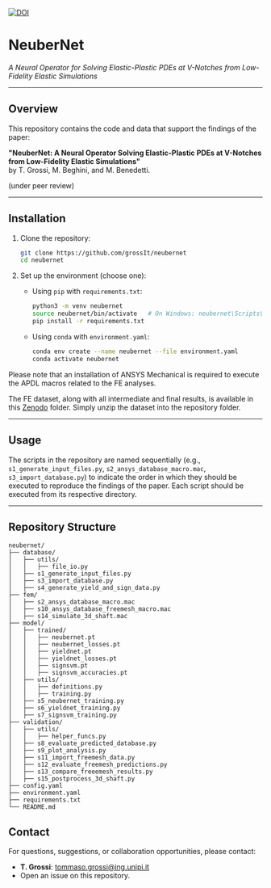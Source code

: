 [![DOI](https://zenodo.org/badge/DOI/10.5281/zenodo.14880154.svg)](https://doi.org/10.5281/zenodo.14880154)

# NeuberNet

*A Neural Operator for Solving Elastic-Plastic PDEs at V-Notches from Low-Fidelity Elastic Simulations*

---

## Overview

This repository contains the code and data that support the findings of the paper:

**"NeuberNet: A Neural Operator Solving Elastic-Plastic PDEs at V-Notches from Low-Fidelity Elastic Simulations"**  
by T. Grossi, M. Beghini, and M. Benedetti.

(under peer review)

---

## Installation

1. Clone the repository:
   ```bash
   git clone https://github.com/grossIt/neubernet
   cd neubernet
   ```

2. Set up the environment (choose one):

   - Using `pip` with `requirements.txt`:
     ```bash
     python3 -m venv neubernet
     source neubernet/bin/activate   # On Windows: neubernet\Scripts\activate
     pip install -r requirements.txt
     ```

   - Using `conda` with `environment.yaml`:
     ```bash
     conda env create --name neubernet --file environment.yaml
     conda activate neubernet
     ```

Please note that an installation of ANSYS Mechanical is required to execute the APDL macros related to the FE analyses.

The FE dataset, along with all intermediate and final results, is available in this [Zenodo](https://doi.org/10.5281/zenodo.14880154) folder.
Simply unzip the dataset into the repository folder.

---

## Usage

The scripts in the repository are named sequentially (e.g., `s1_generate_input_files.py`, `s2_ansys_database_macro.mac`, `s3_import_database.py`) to indicate the order in which they should be executed to reproduce the findings of the paper. Each script should be executed from its respective directory.

---

## Repository Structure
```
neubernet/
├── database/                 
│   ├── utils/
│   │   ├── file_io.py
│   ├── s1_generate_input_files.py
│   ├── s3_import_database.py
│   ├── s4_generate_yield_and_sign_data.py
├── fem/
│   ├── s2_ansys_database_macro.mac
│   ├── s10_ansys_database_freemesh_macro.mac
│   ├── s14_simulate_3d_shaft.mac
├── model/                
│   ├── trained/
│   │   ├── neubernet.pt
│   │   ├── neubernet_losses.pt
│   │   ├── yieldnet.pt
│   │   ├── yieldnet_losses.pt
│   │   ├── signsvm.pt
│   │   ├── signsvm_accuracies.pt
│   ├── utils/
│   │   ├── definitions.py
│   │   ├── training.py
│   ├── s5_neubernet_training.py
│   ├── s6_yieldnet_training.py
│   ├── s7_signsvm_training.py
├── validation/                 
│   ├── utils/
│   │   ├── helper_funcs.py
│   ├── s8_evaluate_predicted_database.py
│   ├── s9_plot_analysis.py
│   ├── s11_import_freemesh_data.py
│   ├── s12_evaluate_freemesh_predictions.py
│   ├── s13_compare_freeemesh_results.py
│   ├── s15_postprocess_3d_shaft.py
├── config.yaml
├── environment.yaml
├── requirements.txt
└── README.md
```

## Contact
For questions, suggestions, or collaboration opportunities, please contact:
- **T. Grossi**: [tommaso.grossi@ing.unipi.it](mailto:tommaso.grossi@ing.unipi.it)
- Open an issue on this repository.


